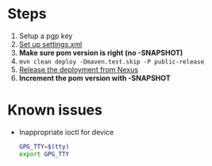 # Steps
1. Setup a pgp key
2. [Set up settings.xml](http://central.sonatype.org/pages/apache-maven.html)
3. **Make sure pom version is right (no -SNAPSHOT)**
4. `mvn clean deploy -Dmaven.test.skip -P public-release`
5. [Release the deployment from Nexus](http://central.sonatype.org/pages/releasing-the-deployment.html)
6. **Increment the pom version with -SNAPSHOT**

# Known issues
* Inappropriate ioctl for device
   ```bash
   GPG_TTY=$(tty)
   export GPG_TTY
   ```